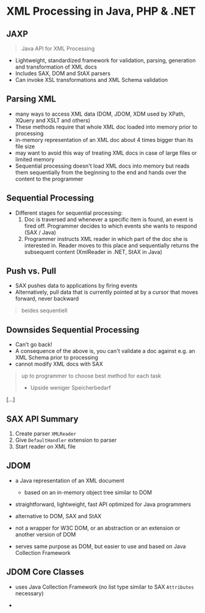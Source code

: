 # XML Processing in Java, PHP & .NET



## JAXP

> Java API for XML Processing

* Lightweight, standardized framework for validation, parsing, generation and transformation of XML docs
* Includes SAX, DOM and StAX parsers
* Can invoke XSL transformations and XML Schema validation



## Parsing XML

* many ways to access XML data (DOM, JDOM, XDM used by XPath, XQuery and XSLT and others)
* These methods require that whole XML doc loaded into memory prior to processing
* in-memory representation of an XML doc about 4 times bigger than its file size
* may want to avoid this way of treating XML docs in case of large files or limited memory
* Sequential processing doesn't load XML docs into memory but reads them sequentially from the beginning to the end and hands over the content to the programmer



## Sequential Processing

* Different stages for sequential processing:
  1. Doc is traversed and whenever a specific item is found, an event is fired off. Programmer decides to which events she wants to respond (SAX / Java)
  2. Programmer instructs XML reader in which part of the doc she is interested in. Reader moves to this place and sequentially returns the subsequent content (XmlReader in .NET, StAX in Java)

## Push vs. Pull

* SAX pushes data to applications by firing events
* Alternatively, pull data that is currently pointed at by a cursor that moves forward, never backward

> beides sequentiell



## Downsides Sequential Processing

* Can't go back!
* A consequence of the above is, you can't validate a doc against e.g. an XML Schema prior to processing
* cannot modify XML docs with SAX

> up to programmer to choose best method for each task
>
> * Upside weniger Speicherbedarf



[...]

## SAX API Summary

1. Create parser `XMLReader`
2. Give `DefaultHandler` extension to parser
3. Start reader on XML file





## JDOM

* a Java representation of an XML document 
  * based on an in-memory object tree similar to DOM
* straightforward, lightweight, fast API optimized for Java programmers

* alternative to DOM, SAX and StAX
* not a wrapper for W3C DOM, or an abstraction or an
  extension or another version of DOM
* serves same purpose as DOM, but easier to use and based on Java Collection Framework



## JDOM Core Classes

* uses Java Collection Framework
  (no list type similar to SAX `Attributes` necessary)

* 